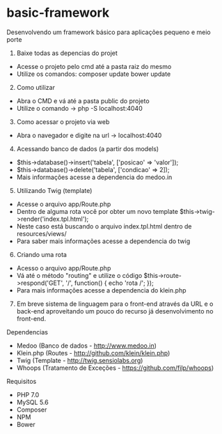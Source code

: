 # basic-framework
Desenvolvendo um framework básico para aplicações pequeno e meio porte

1) Baixe todas as depencias do projet
- Acesse o projeto pelo cmd até a pasta raiz do mesmo
- Utilize os comandos:
    composer update
    bower update
    
2) Como utilizar
- Abra o CMD e vá até a pasta public do projeto
- Utilize o comando -> php -S localhost:4040

3) Como acessar o projeto via web
- Abra o navegador e digite na url -> localhost:4040

4) Acessando banco de dados (a partir dos models)
- $this->database()->insert('tabela', ['posicao' => 'valor']);
- $this->database()->delete('tabela', ['condicao' => 2]);
- Mais informações acesse a dependencia do medoo.in

5) Utilizando Twig (template)
- Acesse o arquivo app/Route.php
- Dentro de alguma rota você por obter um novo template
    $this->twig->render('index.tpl.html');
- Neste caso está buscando o arquivo index.tpl.html dentro de resources/views/
- Para saber mais informações acesse a dependencia do twig

6) Criando uma rota
- Acesso o arquivo app/Route.php
- Vá até o método "routing" e utilize o código
    $this->route->respond('GET', '/', function() {
        echo 'rota /';
    });
- Para mais informações acesse a dependencia do klein.php

7) Em breve sistema de linguagem para o front-end através da URL e o back-end aproveitando um pouco do recurso já desenvolvimento no front-end.

Dependencias
- Medoo (Banco de dados - http://www.medoo.in)
- Klein.php (Routes - http://github.com/klein/klein.php)
- Twig (Template - http://twig.sensiolabs.org)
- Whoops (Tratamento de Exceções - https://github.com/filp/whoops)

Requisitos
- PHP 7.0
- MySQL 5.6
- Composer
- NPM
- Bower

